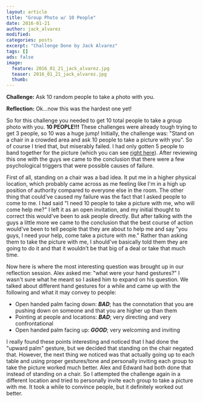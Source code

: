 ```yaml
---
layout: article
title: "Group Photo w/ 10 People"
date: 2016-01-21
author: jack_alvarez
modified:
categories: posts
excerpt: "Challenge Done by Jack Alvarez"
tags: []
ads: false
image:
  feature: 2016_01_21_jack_alvarez.jpg
  teaser: 2016_01_21_jack_alvarez.jpg
  thumb:
---
```


**Challenge:** Ask 10 random people to take a photo with you.


**Reflection:** Ok...now this was the hardest one yet!

So for this challenge you needed to get 10 total people to take a group photo with you.  **10 PEOPLE!!!** These challenges were already tough trying to get 3 people, so 10 was a huge jump!  Initially, the challenge was: "Stand on a chair in a crowded area and ask 10 people to take a picture with you".  So of course I tried that, but miserably failed.  I had only gotten 5 people to band together for the picture (which you can see [right here][1]).  After reviewing this one with the guys we came to the conclusion that there were a few psychological triggers that were possible causes of failure.

First of all, standing on a chair was a bad idea.  It put me in a higher physical location, which probably came across as me feeling like I'm in a high up position of authority compared to everyone else in the room.  The other thing that could've caused my failure was the fact that I asked people to come to me.  I had said "I need 10 people to take a picture with me, who will come help me?"  I left it as an open invitation, and my initial thought to correct this would've been to ask people directly.  But after talking with the guys a little more we came to the conclusion that the best course of action would've been to tell people that they are about to help me and say "you guys, I need your help, come take a picture with me."  Rather than asking them to take the picture with me, I should've basically told them they are going to do it and that it wouldn't be that big of a deal or take that much time.

Now here is where the most interesting question was brought up in our reflection session.  Alex asked me: "what were your hand gestures?"  I wasn't sure what he meant so I asked him to expand on his question.  We talked about different hand gestures for a while and came up with the following and what it may convey to people:

- Open handed palm facing down: _**BAD**_; has the connotation that you are pushing down on someone and that you are higher up than them
- Pointing at people and locations: _**BAD**_; very directing and very confrontational
- Open handed palm facing up: _**GOOD**_; very welcoming and inviting

I really found these points interesting and noticed that I had done the "upward palm" gesture, but we decided that standing on the chair negated that.  However, the next thing we noticed was that actually going up to each table and using proper gestures/tone and personally inviting each group to take the picture worked much better.  Alex and Edward had both done that instead of standing on a chair.  So I attempted the challenge again in a different location and tried to personally invite each group to take a picture with me.  It took a while to convince people, but it definitely worked out better.  


[1]: http://imgur.com/pAntlTd?reg
